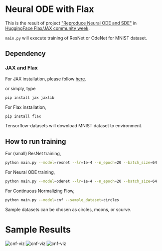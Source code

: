 # Neural ODE with Flax
This is the result of project ["Reproduce Neural ODE and SDE"][projectlink] in [HuggingFace Flax/JAX community week][comweeklink].

<code>main.py</code> will execute training of ResNet or OdeNet for MNIST dataset.

[projectlink]: https://discuss.huggingface.co/t/reproduce-neural-ode-and-neural-sde/7590

[comweeklink]: https://github.com/huggingface/transformers/tree/master/examples/research_projects/jax-projects#projects

## Dependency

### JAX and Flax

For JAX installation, please follow [here][jaxinstalllink].

or simply, type
```bash 
pip install jax jaxlib
```

For Flax installation,
```bash
pip install flax
```

[jaxinstalllink]: https://github.com/google/jax#installation


Tensorflow-datasets will download MNIST dataset to environment.

## How to run training

For (small) ResNet training,
```bash
python main.py --model=resnet --lr=1e-4 --n_epoch=20 --batch_size=64 
```

For Neural ODE training, 
```bash
python main.py --model=odenet --lr=1e-4 --n_epoch=20 --batch_size=64
```

For Continuous Normalizing Flow,
```bash
python main.py --model=cnf --sample_dataset=circles
```
Sample datasets can be chosen as circles, moons, or scurve.

# Sample Results

![cnf-viz](https://user-images.githubusercontent.com/72425253/126124351-44e00438-055e-4b1c-90ee-758a545dd602.gif)
![cnf-viz](https://user-images.githubusercontent.com/72425253/126124648-dcb3f8f4-396a-447c-96cf-f9304377fa48.gif)
![cnf-viz](https://user-images.githubusercontent.com/72425253/126127269-4c02ee6a-a9a3-4b9f-b380-f8669f58872b.gif)
